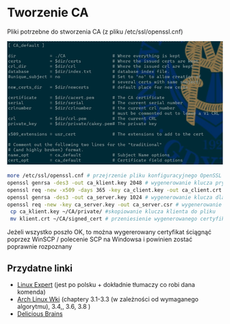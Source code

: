 # Tworzenie CA

Pliki potrzebne do stworzenia CA (z pliku /etc/ssl/openssl.cnf)

![Pliki potrzebne do CA](pliki_potrzebne_do_CA.jpg)

```bash
more /etc/ssl/openssl.cnf # przejrzenie pliku konfiguracyjnego OpenSSL (przydatne jeżeli się o czymś zapomni / w ramach sprawdzenia)
openssl genrsa -des3 -out ca_klient.key 2048 # wygenerowanie klucza prywatnego dla klienta (2048 bitów, algorytm DES; typp algorytmu i długość może być inna, tak samo nazwa)
openssl req -new -x509 -days 365 -key ca_client.key -out ca_client.crt # wygenerowanie samopodpisanego klucza klucza za pomocą algorytmu X509
openssl genrsa -des3 -out ca_server.key 1024 # wygenerowanie klucza dla serwera
openssl req -new -key ca_server.key -out ca_server.csr # wygenerowanie requesta o podpisanie klucza (w czasie wprowadzanie CommonName trzeba wprowadzić pełny adres serwisu)
 cp ca_klient.key ~/CA/private/ #skopiowanie klucza klienta do pliku
 mv klient.crt ~/CA/signed_cert # przeniesienie wygenerowanego certyfikatu do odpowiedniego folderu
```

Jeżeli wszystko poszło OK, to można wygererowany certyfikat ściągnąć poprzez WinSCP / polecenie SCP na Windowsa i powinien zostać poprawnie rozpoznany

## Przydatne linki

- [Linux Expert](https://linuxexpert.pl/posts/1947/openssl-tworzenie-nowego-certyfikatu/#Dokumentacja_w_sieci) (jest po polsku + dokładnie tłumaczy co robi dana komenda)
- [Arch Linux Wki](https://wiki.archlinux.org/title/OpenSSL) (chaptery 3.1-3.3 (w zależności od wymaganego algorytmu), 3.4,, 3.6, 3.8 )
- [Delicious Brains](https://deliciousbrains.com/ssl-certificate-authority-for-local-https-development/)